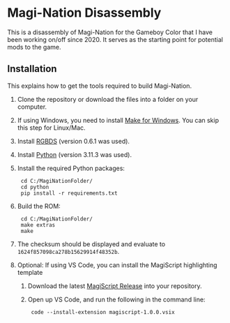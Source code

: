 # Magi-Nation Disassembly

This is a disassembly of Magi-Nation for the Gameboy Color that I have been working on/off since 2020. It serves as the starting point for potential mods to the game.

## Installation

This explains how to get the tools required to build Magi-Nation.

1. Clone the repository or download the files into a folder on your computer.

2. If using Windows, you need to install [Make for Windows](http://gnuwin32.sourceforge.net/packages/make.htm). You can skip this step for Linux/Mac.

3. Install [RGBDS](https://rgbds.gbdev.io/install) (version 0.6.1 was used).

4. Install [Python](https://www.python.org/downloads/) (version 3.11.3 was used).

5. Install the required Python packages:

        cd C:/MagiNationFolder/
        cd python
        pip install -r requirements.txt

6. Build the ROM:

        cd C:/MagiNationFolder/
        make extras
        make

7. The checksum should be displayed and evaluate to `1624f857098ca278b15629914f48352b`.

8. Optional: If using VS Code, you can install the MagiScript highlighting template
    1. Download the latest [MagiScript Release](https://github.com/GauChoob/magiscript/releases) into your repository.
    2. Open up VS Code, and run the following in the command line:

            code --install-extension magiscript-1.0.0.vsix